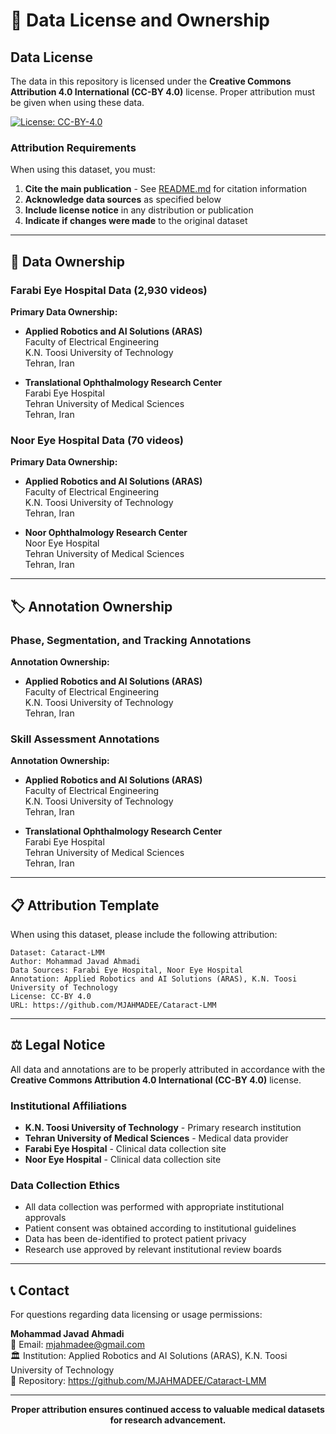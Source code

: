 # 📄 Data License and Ownership

## **Data License**

The data in this repository is licensed under the **Creative Commons Attribution 4.0 International (CC-BY 4.0)** license. Proper attribution must be given when using these data.

[![License: CC-BY-4.0](https://img.shields.io/badge/License-CC--BY--4.0-lightgrey.svg?style=for-the-badge)](https://creativecommons.org/licenses/by/4.0/)

### **Attribution Requirements**

When using this dataset, you must:

1. **Cite the main publication** - See [README.md](README.md#-citation) for citation information
2. **Acknowledge data sources** as specified below
3. **Include license notice** in any distribution or publication
4. **Indicate if changes were made** to the original dataset

---

## **🏥 Data Ownership**

### **Farabi Eye Hospital Data (2,930 videos)**

**Primary Data Ownership:**
- **Applied Robotics and AI Solutions (ARAS)**  
  Faculty of Electrical Engineering  
  K.N. Toosi University of Technology  
  Tehran, Iran

- **Translational Ophthalmology Research Center**  
  Farabi Eye Hospital  
  Tehran University of Medical Sciences  
  Tehran, Iran

### **Noor Eye Hospital Data (70 videos)**

**Primary Data Ownership:**
- **Applied Robotics and AI Solutions (ARAS)**  
  Faculty of Electrical Engineering  
  K.N. Toosi University of Technology  
  Tehran, Iran

- **Noor Ophthalmology Research Center**  
  Noor Eye Hospital  
  Tehran University of Medical Sciences  
  Tehran, Iran

---

## **🏷️ Annotation Ownership**

### **Phase, Segmentation, and Tracking Annotations**

**Annotation Ownership:**
- **Applied Robotics and AI Solutions (ARAS)**  
  Faculty of Electrical Engineering  
  K.N. Toosi University of Technology  
  Tehran, Iran

### **Skill Assessment Annotations**

**Annotation Ownership:**
- **Applied Robotics and AI Solutions (ARAS)**  
  Faculty of Electrical Engineering  
  K.N. Toosi University of Technology  
  Tehran, Iran

- **Translational Ophthalmology Research Center**  
  Farabi Eye Hospital  
  Tehran University of Medical Sciences  
  Tehran, Iran

---

## **📋 Attribution Template**

When using this dataset, please include the following attribution:

```
Dataset: Cataract-LMM
Author: Mohammad Javad Ahmadi
Data Sources: Farabi Eye Hospital, Noor Eye Hospital
Annotation: Applied Robotics and AI Solutions (ARAS), K.N. Toosi University of Technology
License: CC-BY 4.0
URL: https://github.com/MJAHMADEE/Cataract-LMM
```

---

## **⚖️ Legal Notice**

All data and annotations are to be properly attributed in accordance with the **Creative Commons Attribution 4.0 International (CC-BY 4.0)** license.

### **Institutional Affiliations**

- **K.N. Toosi University of Technology** - Primary research institution
- **Tehran University of Medical Sciences** - Medical data provider
- **Farabi Eye Hospital** - Clinical data collection site  
- **Noor Eye Hospital** - Clinical data collection site

### **Data Collection Ethics**

- All data collection was performed with appropriate institutional approvals
- Patient consent was obtained according to institutional guidelines
- Data has been de-identified to protect patient privacy
- Research use approved by relevant institutional review boards

---

## **📞 Contact**

For questions regarding data licensing or usage permissions:

**Mohammad Javad Ahmadi**  
📧 Email: mjahmadee@gmail.com  
🏛️ Institution: Applied Robotics and AI Solutions (ARAS), K.N. Toosi University of Technology  
🔗 Repository: https://github.com/MJAHMADEE/Cataract-LMM

---

<div align="center">

**Proper attribution ensures continued access to valuable medical datasets for research advancement.**

</div>

